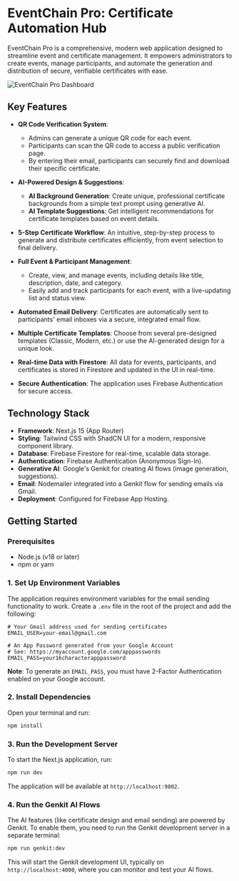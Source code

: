
# EventChain Pro: Certificate Automation Hub

EventChain Pro is a comprehensive, modern web application designed to streamline event and certificate management. It empowers administrators to create events, manage participants, and automate the generation and distribution of secure, verifiable certificates with ease.

![EventChain Pro Dashboard](https://storage.googleapis.com/llm-assets/studio-docs/eventchain-screenshot.png)

## Key Features

- **QR Code Verification System**:
    - Admins can generate a unique QR code for each event.
    - Participants can scan the QR code to access a public verification page.
    - By entering their email, participants can securely find and download their specific certificate.

- **AI-Powered Design & Suggestions**:
    - **AI Background Generation**: Create unique, professional certificate backgrounds from a simple text prompt using generative AI.
    - **AI Template Suggestions**: Get intelligent recommendations for certificate templates based on event details.

- **5-Step Certificate Workflow**: An intuitive, step-by-step process to generate and distribute certificates efficiently, from event selection to final delivery.

- **Full Event & Participant Management**: 
    - Create, view, and manage events, including details like title, description, date, and category.
    - Easily add and track participants for each event, with a live-updating list and status view.

- **Automated Email Delivery**: Certificates are automatically sent to participants' email inboxes via a secure, integrated email flow.

- **Multiple Certificate Templates**: Choose from several pre-designed templates (Classic, Modern, etc.) or use the AI-generated design for a unique look.

- **Real-time Data with Firestore**: All data for events, participants, and certificates is stored in Firestore and updated in the UI in real-time.

- **Secure Authentication**: The application uses Firebase Authentication for secure access.

## Technology Stack

- **Framework**: Next.js 15 (App Router)
- **Styling**: Tailwind CSS with ShadCN UI for a modern, responsive component library.
- **Database**: Firebase Firestore for real-time, scalable data storage.
- **Authentication**: Firebase Authentication (Anonymous Sign-In).
- **Generative AI**: Google's Genkit for creating AI flows (image generation, suggestions).
- **Email**: Nodemailer integrated into a Genkit flow for sending emails via Gmail.
- **Deployment**: Configured for Firebase App Hosting.

## Getting Started

### Prerequisites

- Node.js (v18 or later)
- npm or yarn

### 1. Set Up Environment Variables

The application requires environment variables for the email sending functionality to work. Create a `.env` file in the root of the project and add the following:

```
# Your Gmail address used for sending certificates
EMAIL_USER=your-email@gmail.com

# An App Password generated from your Google Account
# See: https://myaccount.google.com/apppasswords
EMAIL_PASS=your16characterapppassword
```

**Note**: To generate an `EMAIL_PASS`, you must have 2-Factor Authentication enabled on your Google account.

### 2. Install Dependencies

Open your terminal and run:

```bash
npm install
```

### 3. Run the Development Server

To start the Next.js application, run:

```bash
npm run dev
```

The application will be available at `http://localhost:9002`.

### 4. Run the Genkit AI Flows

The AI features (like certificate design and email sending) are powered by Genkit. To enable them, you need to run the Genkit development server in a separate terminal:

```bash
npm run genkit:dev
```

This will start the Genkit development UI, typically on `http://localhost:4000`, where you can monitor and test your AI flows.
